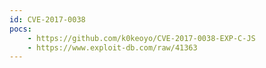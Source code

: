 ```yaml
---
id: CVE-2017-0038
pocs:
    - https://github.com/k0keoyo/CVE-2017-0038-EXP-C-JS
    - https://www.exploit-db.com/raw/41363
---
```


